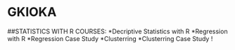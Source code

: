 # GKIOKA
##STATISTICS WITH R COURSES:
*Decriptive Statistics with R
*Regression with R
*Regression Case Study
*Clusterring
*Clusterring Case Study
!
